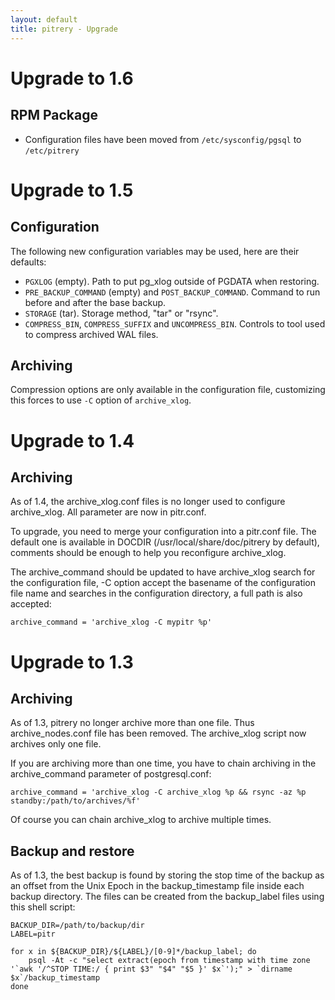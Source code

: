 ```yaml
---
layout: default
title: pitrery - Upgrade
---
```


Upgrade to 1.6
==============

RPM Package
-----------

* Configuration files have been moved from `/etc/sysconfig/pgsql` to
  `/etc/pitrery`


Upgrade to 1.5
==============

Configuration
-------------

The following new configuration variables may be used, here are their
defaults:

* `PGXLOG` (empty). Path to put pg_xlog outside of PGDATA when
  restoring.
* `PRE_BACKUP_COMMAND` (empty) and `POST_BACKUP_COMMAND`. Command to
  run before and after the base backup.
* `STORAGE` (tar). Storage method, "tar" or "rsync".
* `COMPRESS_BIN`, `COMPRESS_SUFFIX` and `UNCOMPRESS_BIN`. Controls to
  tool used to compress archived WAL files.


Archiving
---------

Compression options are only available in the configuration file,
customizing this forces to use `-C` option of `archive_xlog`.


Upgrade to 1.4
==============

Archiving
---------

As of 1.4, the archive_xlog.conf files is no longer used to configure
archive_xlog. All parameter are now in pitr.conf.

To upgrade, you need to merge your configuration into a pitr.conf
file. The default one is available in DOCDIR
(/usr/local/share/doc/pitrery by default), comments should be enough
to help you reconfigure archive_xlog.

The archive_command should be updated to have archive_xlog search for
the configuration file, -C option accept the basename of the
configuration file name and searches in the configuration directory, a
full path is also accepted:

    archive_command = 'archive_xlog -C mypitr %p'



Upgrade to 1.3
==============

Archiving
---------

As of 1.3, pitrery no longer archive more than one file. Thus
archive_nodes.conf file has been removed. The archive_xlog script now
archives only one file.

If you are archiving more than one time, you have to chain archiving
in the archive_command parameter of postgresql.conf:

    archive_command = 'archive_xlog -C archive_xlog %p && rsync -az %p standby:/path/to/archives/%f'

Of course you can chain archive_xlog to archive multiple times.


Backup and restore
------------------

As of 1.3, the best backup is found by storing the stop time of the
backup as an offset from the Unix Epoch in the backup_timestamp file
inside each backup directory. The files can be created from the
backup_label files using this shell script:

    BACKUP_DIR=/path/to/backup/dir
    LABEL=pitr
    
    for x in ${BACKUP_DIR}/${LABEL}/[0-9]*/backup_label; do
        psql -At -c "select extract(epoch from timestamp with time zone '`awk '/^STOP TIME:/ { print $3" "$4" "$5 }' $x`');" > `dirname $x`/backup_timestamp
    done


